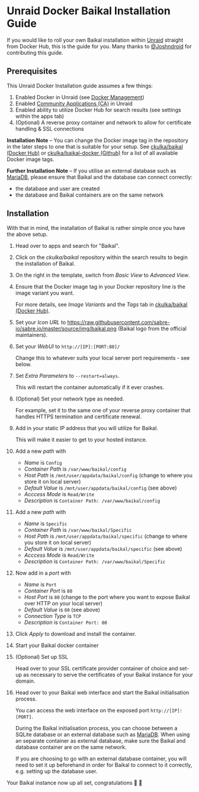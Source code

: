 # Unraid Docker Baikal Installation Guide

If you would like to roll your own Baikal installation within [Unraid](https://unraid.net/) straight from Docker Hub, this is the guide for you. Many thanks to [@Joshndroid](https://github.com/Joshndroid) for contributing this guide.

## Prerequisites

This Unraid Docker Installation guide assumes a few things:

1. Enabled Docker in Unraid (see [Docker Management](https://wiki.unraid.net/Manual/Docker_Management))
1. Enabled [Community Applications (CA)](https://forums.unraid.net/topic/38582-plug-in-community-applications/) in Unraid
1. Enabled ability to utilize Docker Hub for search results (see settings within the apps tab)
1. (Optional) A reverse proxy container and network to allow for certificate handling & SSL connections

**Installation Note** – You can change the Docker image tag in the repository in the later steps to one that is suitable for your setup. See [ckulka/baikal (Docker Hub)](https://hub.docker.com/r/ckulka/baikal/tags?page=1&ordering=last_updated) or [ckulka/baikal-docker (Github)](https://github.com/ckulka/baikal-docker) for a list of all available Docker image tags.

**Further Installation Note** – If you utilise an external database such as [MariaDB](https://hub.docker.com/_/mariadb), please ensure that Baikal and the database can connect correctly:

- the database and user are created
- the database and Baikal containers are on the same network

## Installation

With that in mind, the installation of Baikal is rather simple once you have the above setup.

1. Head over to apps and search for "Baikal".

1. Click on the _ckulka/baikal_ repository within the search results to begin the installation of Baikal.

1. On the right in the template, switch from _Basic View_ to _Advanced View_.

1. Ensure that the Docker image tag in your Docker repository line is the image variant you want.

   For more details, see _Image Variants_ and the _Tags_ tab in [ckulka/baikal (Docker Hub)](https://hub.docker.com/r/ckulka/baikal).

1. Set your _Icon URL_ to <https://raw.githubusercontent.com/sabre-io/sabre.io/master/source/img/baikal.png> (Baikal logo from the official maintainers).

1. Set your _WebUI_ to `http://[IP]:[PORT:80]/`

   Change this to whatever suits your local server port requirements - see below.

1. Set _Extra Parameters_ to `--restart=always`.

   This will restart the container automatically if it ever crashes.

1. (Optional) Set your network type as needed.

   For example, set it to the same one of your reverse proxy container that handles HTTPS termination and certificate renewal.

1. Add in your static IP address that you will utilize for Baikal.

   This will make it easier to get to your hosted instance.

1. Add a new _path_ with

   - _Name_ is `Config`
   - _Container Path_ is `/var/www/baikal/config`
   - _Host Path_ is `/mnt/user/appdata/baikal/config` (change to where you store it on local server)
   - _Default Value_ is `/mnt/user/appdata/baikal/config` (see above)
   - _Acccess Mode_ is `Read/Write`
   - _Description_ is `Container Path: /var/www/baikal/config`

1. Add a new _path_ with

   - _Name_ is `Specific`
   - _Container Path_ is `/var/www/baikal/Specific`
   - _Host Path_ is `/mnt/user/appdata/baikal/specific` (change to where you store it on local server)
   - _Default Value_ is `/mnt/user/appdata/baikal/specific` (see above)
   - _Acccess Mode_ is `Read/Write`
   - _Description_ is `Container Path: /var/www/baikal/Specific`

1. Now add in a _port_ with

   - _Name_ is `Port`
   - _Container Port_ is `80`
   - _Host Port_ is `80` (change to the port where you want to expose Baikal over HTTP on your local server)
   - _Default Value_ is `80` (see above)
   - _Connection Type_ is `TCP`
   - _Description_ is `Container Port: 80`

1. Click _Apply_ to download and install the container.

1. Start your Baikal docker container

1. (Optional) Set up SSL

   Head over to your SSL certificate provider container of choice and set-up as necessary to serve the certificates of your Baikal instance for your domain.

1. Head over to your Baikal web interface and start the Baikal initialisation process.

   You can access the web interface on the exposed port `http://[IP]:[PORT]`.

   During the Baikal initialisation process, you can choose between a SQLite database or an external database such as [MariaDB](https://hub.docker.com/_/mariadb). When using an separate container as external database, make sure the Baikal and database container are on the same network.

   If you are choosing to go with an external database container, you will need to set it up beforehand in order for Baikal to connect to it correctly, e.g. setting up the database user.

Your Baikal instance now up all set, congratulations 🎉 🙌
